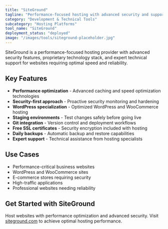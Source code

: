 ```yaml
---
title: "SiteGround"
tagline: "Performance-focused hosting with advanced security and support"
category: "Development & Technical Tools"
subcategory: "Hosting Platforms"
tool_name: "SiteGround"
deployment_status: "deployed"
image: "/images/tools/siteground-placeholder.jpg"
---
```

SiteGround is a performance-focused hosting provider with advanced security features, proprietary technology stack, and expert technical support for websites requiring optimal speed and reliability.

## Key Features

- **Performance optimization** - Advanced caching and speed optimization technologies
- **Security-first approach** - Proactive security monitoring and hardening
- **WordPress specialization** - Optimized WordPress and WooCommerce hosting
- **Staging environments** - Test changes safely before going live
- **Git integration** - Version control and deployment workflows
- **Free SSL certificates** - Security encryption included with hosting
- **Daily backups** - Automatic backup and restore capabilities
- **Expert support** - Technical assistance from hosting specialists

## Use Cases

- Performance-critical business websites
- WordPress and WooCommerce sites
- E-commerce stores requiring security
- High-traffic applications
- Professional websites needing reliability

## Get Started with SiteGround

Host websites with performance optimization and advanced security. Visit [siteground.com](https://www.siteground.com) to achieve optimal hosting performance.